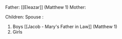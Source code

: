 Father: [[Eleazar]] (Matthew 1)
Mother: 

Children:
Spouse : 
1) Boys
	[[Jacob - Mary's Father in Law]] (Matthew 1)
2) Girls
	
